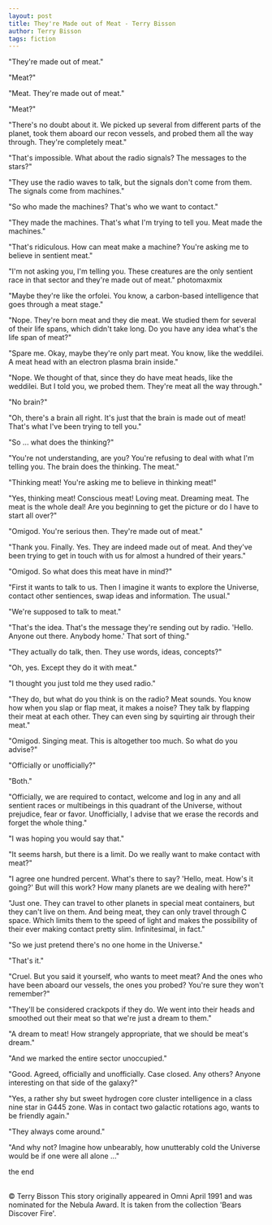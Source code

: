 ```yaml
---
layout: post
title: They're Made out of Meat - Terry Bisson
author: Terry Bisson
tags: fiction
---
```


"They're made out of meat."

"Meat?"

"Meat. They're made out of meat."

"Meat?"

"There's no doubt about it. We picked up several from different parts of the planet, took them aboard our recon vessels, and probed them all the way through. They're completely meat."

"That's impossible. What about the radio signals? The messages to the stars?"

"They use the radio waves to talk, but the signals don't come from them. The signals come from machines."

"So who made the machines? That's who we want to contact."

"They made the machines. That's what I'm trying to tell you. Meat made the machines."

"That's ridiculous. How can meat make a machine? You're asking me to believe in sentient meat."

"I'm not asking you, I'm telling you. These creatures are the only sentient race in that sector and they're made out of meat."
photomaxmix

"Maybe they're like the orfolei. You know, a carbon-based intelligence that goes through a meat stage."

"Nope. They're born meat and they die meat. We studied them for several of their life spans, which didn't take long. Do you have any idea what's the life span of meat?"

"Spare me. Okay, maybe they're only part meat. You know, like the weddilei. A meat head with an electron plasma brain inside."

"Nope. We thought of that, since they do have meat heads, like the weddilei. But I told you, we probed them. They're meat all the way through."

"No brain?"

"Oh, there's a brain all right. It's just that the brain is made out of meat! That's what I've been trying to tell you."

"So ... what does the thinking?"

"You're not understanding, are you? You're refusing to deal with what I'm telling you. The brain does the thinking. The meat."

"Thinking meat! You're asking me to believe in thinking meat!"

"Yes, thinking meat! Conscious meat! Loving meat. Dreaming meat. The meat is the whole deal! Are you beginning to get the picture or do I have to start all over?"

"Omigod. You're serious then. They're made out of meat."

"Thank you. Finally. Yes. They are indeed made out of meat. And they've been trying to get in touch with us for almost a hundred of their years."

"Omigod. So what does this meat have in mind?"

"First it wants to talk to us. Then I imagine it wants to explore the Universe, contact other sentiences, swap ideas and information. The usual."

"We're supposed to talk to meat."

"That's the idea. That's the message they're sending out by radio. 'Hello. Anyone out there. Anybody home.' That sort of thing."

"They actually do talk, then. They use words, ideas, concepts?"

"Oh, yes. Except they do it with meat."

"I thought you just told me they used radio."

"They do, but what do you think is on the radio? Meat sounds. You know how when you slap or flap meat, it makes a noise? They talk by flapping their meat at each other. They can even sing by squirting air through their meat."

"Omigod. Singing meat. This is altogether too much. So what do you advise?"

"Officially or unofficially?"

"Both."

"Officially, we are required to contact, welcome and log in any and all sentient races or multibeings in this quadrant of the Universe, without prejudice, fear or favor. Unofficially, I advise that we erase the records and forget the whole thing."

"I was hoping you would say that."

"It seems harsh, but there is a limit. Do we really want to make contact with meat?"

"I agree one hundred percent. What's there to say? 'Hello, meat. How's it going?' But will this work? How many planets are we dealing with here?"

"Just one. They can travel to other planets in special meat containers, but they can't live on them. And being meat, they can only travel through C space. Which limits them to the speed of light and makes the possibility of their ever making contact pretty slim. Infinitesimal, in fact."

"So we just pretend there's no one home in the Universe."

"That's it."

"Cruel. But you said it yourself, who wants to meet meat? And the ones who have been aboard our vessels, the ones you probed? You're sure they won't remember?"

"They'll be considered crackpots if they do. We went into their heads and smoothed out their meat so that we're just a dream to them."

"A dream to meat! How strangely appropriate, that we should be meat's dream."

"And we marked the entire sector unoccupied."

"Good. Agreed, officially and unofficially. Case closed. Any others? Anyone interesting on that side of the galaxy?"

"Yes, a rather shy but sweet hydrogen core cluster intelligence in a class nine star in G445 zone. Was in contact two galactic rotations ago, wants to be friendly again."

"They always come around."

"And why not? Imagine how unbearably, how unutterably cold the Universe would be if one were all alone ..."

the end

<br />
© Terry Bisson  
This story originally appeared in Omni April 1991 and was nominated for the Nebula Award. It is taken from the collection 'Bears Discover Fire'.
